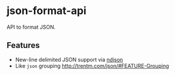 # json-format-api

API to format JSON.

## Features
* New-line delimited JSON support via [ndjson]
* Like `json` grouping http://trentm.com/json/#FEATURE-Grouping


[ndjson]: https://github.com/maxogden/ndjson
